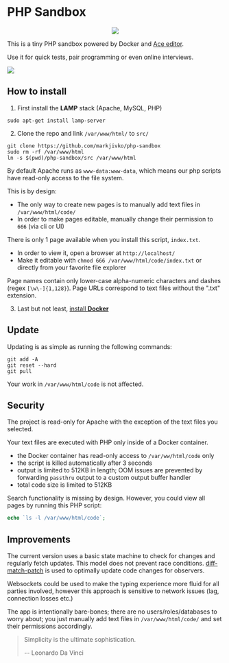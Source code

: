 # PHP Sandbox

<p align="center">
   <img src="https://repository-images.githubusercontent.com/460528694/c41b4a49-c4de-42a4-a8ea-18a7f80bef0e"/>
</p>

This is a tiny PHP sandbox powered by Docker and [Ace editor](https://github.com/ajaxorg/ace).

Use it for quick tests, pair programming or even online interviews.

<a href="https://github.com/markjivko/php-sandbox/blob/main/assets/preview.gif">
   <img src="https://github.com/markjivko/php-sandbox/blob/main/assets/preview.gif?raw=true"/>
</a>

## How to install

1. First install the **LAMP** stack (Apache, MySQL, PHP)

```
sudo apt-get install lamp-server
```

2. Clone the repo and link `/var/www/html/` to `src/`

```
git clone https://github.com/markjivko/php-sandbox
sudo rm -rf /var/www/html
ln -s $(pwd)/php-sandbox/src /var/www/html
```

By default Apache runs as `www-data:www-data`, which means our php scripts have read-only access to the file system.

This is by design:
 * The only way to create new pages is to manually add text files in `/var/www/html/code/`
 * In order to make pages editable, manually change their permission to `666` (via cli or UI)

There is only 1 page available when you install this script, `index.txt`.
 * In order to view it, open a browser at `http://localhost/`
 * Make it editable with `chmod 666 /var/www/html/code/index.txt` or directly from your favorite file explorer
 
Page names contain only lower-case alpha-numeric characters and dashes (regex `[\w\-]{1,128}`).
Page URLs correspond to text files without the ".txt" extension.

3. Last but not least, [install **Docker**](https://docs.docker.com/engine/install/ubuntu/)

## Update

Updating is as simple as running the following commands:

```
git add -A
git reset --hard
git pull
```

Your work in `/var/www/html/code` is not affected.

## Security

The project is read-only for Apache with the exception of the text files you selected.

Your text files are executed with PHP only inside of a Docker container.

* the Docker container has read-only access to `/var/ww/html/code` only
* the script is killed automatically after 3 seconds
* output is limited to 512KB in length; OOM issues are prevented by forwarding `passthru` output to a custom output buffer handler
* total code size is limited to 512KB

Search functionality is missing by design. 
However, you could view all pages by running this PHP script:

```php
echo `ls -l /var/www/html/code`;
```

## Improvements

The current version uses a basic state machine to check for changes and regularly fetch updates. This model does not prevent race conditions. [diff-match-patch](https://github.com/google/diff-match-patch) is used to optimally update code changes for observers.

Websockets could be used to make the typing experience more fluid for all parties involved, however this approach is sensitive to network issues (lag, connection losses etc.)

The app is intentionally bare-bones; there are no users/roles/databases to worry about; you just manually add text files in `/var/www/html/code/` and set their permissions accordingly. 

> Simplicity is the ultimate sophistication.
> 
> -- Leonardo Da Vinci
